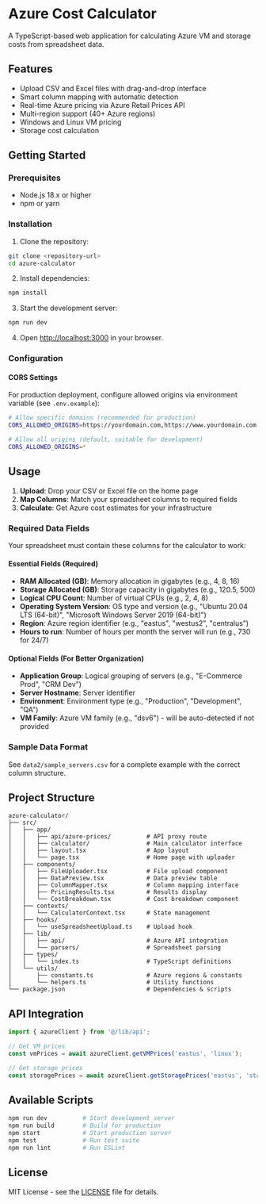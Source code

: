 # Azure Cost Calculator

A TypeScript-based web application for calculating Azure VM and storage costs from spreadsheet data.

## Features

- Upload CSV and Excel files with drag-and-drop interface
- Smart column mapping with automatic detection
- Real-time Azure pricing via Azure Retail Prices API
- Multi-region support (40+ Azure regions)
- Windows and Linux VM pricing
- Storage cost calculation

## Getting Started

### Prerequisites

- Node.js 18.x or higher
- npm or yarn

### Installation

1. Clone the repository:
```bash
git clone <repository-url>
cd azure-calculator
```

2. Install dependencies:
```bash
npm install
```

3. Start the development server:
```bash
npm run dev
```

4. Open [http://localhost:3000](http://localhost:3000) in your browser.

### Configuration

#### CORS Settings
For production deployment, configure allowed origins via environment variable (see `.env.example`):

```bash
# Allow specific domains (recommended for production)
CORS_ALLOWED_ORIGINS=https://yourdomain.com,https://www.yourdomain.com

# Allow all origins (default, suitable for development)
CORS_ALLOWED_ORIGINS=*
```

## Usage

1. **Upload**: Drop your CSV or Excel file on the home page
2. **Map Columns**: Match your spreadsheet columns to required fields
3. **Calculate**: Get Azure cost estimates for your infrastructure

### Required Data Fields

Your spreadsheet must contain these columns for the calculator to work:

#### Essential Fields (Required)
- **RAM Allocated (GB)**: Memory allocation in gigabytes (e.g., 4, 8, 16)
- **Storage Allocated (GB)**: Storage capacity in gigabytes (e.g., 120.5, 500)
- **Logical CPU Count**: Number of virtual CPUs (e.g., 2, 4, 8)
- **Operating System Version**: OS type and version (e.g., "Ubuntu 20.04 LTS (64-bit)", "Microsoft Windows Server 2019 (64-bit)")
- **Region**: Azure region identifier (e.g., "eastus", "westus2", "centralus")
- **Hours to run**: Number of hours per month the server will run (e.g., 730 for 24/7)

#### Optional Fields (For Better Organization)
- **Application Group**: Logical grouping of servers (e.g., "E-Commerce Prod", "CRM Dev")
- **Server Hostname**: Server identifier
- **Environment**: Environment type (e.g., "Production", "Development", "QA")
- **VM Family**: Azure VM family (e.g., "dsv6") - will be auto-detected if not provided

### Sample Data Format

See `data2/sample_servers.csv` for a complete example with the correct column structure.

## Project Structure

```
azure-calculator/
├── src/
│   ├── app/
│   │   ├── api/azure-prices/          # API proxy route
│   │   ├── calculator/                # Main calculator interface
│   │   ├── layout.tsx                 # App layout
│   │   └── page.tsx                   # Home page with uploader
│   ├── components/
│   │   ├── FileUploader.tsx           # File upload component
│   │   ├── DataPreview.tsx            # Data preview table
│   │   ├── ColumnMapper.tsx           # Column mapping interface
│   │   ├── PricingResults.tsx         # Results display
│   │   └── CostBreakdown.tsx          # Cost breakdown component
│   ├── contexts/
│   │   └── CalculatorContext.tsx      # State management
│   ├── hooks/
│   │   └── useSpreadsheetUpload.ts    # Upload hook
│   ├── lib/
│   │   ├── api/                       # Azure API integration
│   │   └── parsers/                   # Spreadsheet parsing
│   ├── types/
│   │   └── index.ts                   # TypeScript definitions
│   └── utils/
│       ├── constants.ts               # Azure regions & constants
│       └── helpers.ts                 # Utility functions
└── package.json                       # Dependencies & scripts
```

## API Integration

```typescript
import { azureClient } from '@/lib/api';

// Get VM prices
const vmPrices = await azureClient.getVMPrices('eastus', 'linux');

// Get storage prices
const storagePrices = await azureClient.getStoragePrices('eastus', 'standard-ssd');
```

## Available Scripts

```bash
npm run dev          # Start development server
npm run build        # Build for production
npm start            # Start production server
npm test             # Run test suite
npm run lint         # Run ESLint
```

## License

MIT License - see the [LICENSE](LICENSE) file for details. 